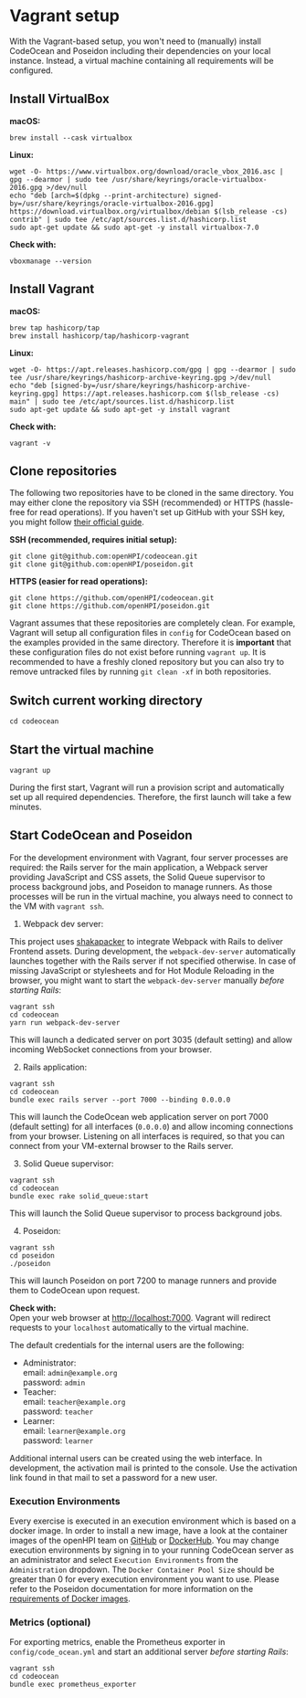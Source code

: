 # Vagrant setup

With the Vagrant-based setup, you won't need to (manually) install CodeOcean and Poseidon including their dependencies on your local instance. Instead, a virtual machine containing all requirements will be configured.

## Install VirtualBox

**macOS:**
```shell
brew install --cask virtualbox
```

**Linux:**
```shell
wget -O- https://www.virtualbox.org/download/oracle_vbox_2016.asc | gpg --dearmor | sudo tee /usr/share/keyrings/oracle-virtualbox-2016.gpg >/dev/null
echo "deb [arch=$(dpkg --print-architecture) signed-by=/usr/share/keyrings/oracle-virtualbox-2016.gpg] https://download.virtualbox.org/virtualbox/debian $(lsb_release -cs) contrib" | sudo tee /etc/apt/sources.list.d/hashicorp.list
sudo apt-get update && sudo apt-get -y install virtualbox-7.0
```

**Check with:**
```shell
vboxmanage --version
```

## Install Vagrant

**macOS:**
```shell
brew tap hashicorp/tap
brew install hashicorp/tap/hashicorp-vagrant
```

**Linux:**
```shell
wget -O- https://apt.releases.hashicorp.com/gpg | gpg --dearmor | sudo tee /usr/share/keyrings/hashicorp-archive-keyring.gpg >/dev/null
echo "deb [signed-by=/usr/share/keyrings/hashicorp-archive-keyring.gpg] https://apt.releases.hashicorp.com $(lsb_release -cs) main" | sudo tee /etc/apt/sources.list.d/hashicorp.list
sudo apt-get update && sudo apt-get -y install vagrant
```

**Check with:**
```shell
vagrant -v
```

## Clone repositories

The following two repositories have to be cloned in the same directory. You may either clone the repository via SSH (recommended) or HTTPS (hassle-free for read operations). If you haven't set up GitHub with your SSH key, you might follow [their official guide](https://docs.github.com/en/authentication/connecting-to-github-with-ssh).

**SSH (recommended, requires initial setup):**
```shell
git clone git@github.com:openHPI/codeocean.git
git clone git@github.com:openHPI/poseidon.git
```

**HTTPS (easier for read operations):**
```shell
git clone https://github.com/openHPI/codeocean.git
git clone https://github.com/openHPI/poseidon.git
```

Vagrant assumes that these repositories are completely clean. For example, Vagrant will setup all configuration files in `config` for CodeOcean based on the examples provided in the same directory. Therefore it is **important** that these configuration files do not exist before running `vagrant up`. It is recommended to have a freshly cloned repository but you can also try to remove untracked files by running `git clean -xf` in both repositories.

## Switch current working directory

```shell
cd codeocean
```

## Start the virtual machine

```shell
vagrant up
```

During the first start, Vagrant will run a provision script and automatically set up all required dependencies. Therefore, the first launch will take a few minutes.

## Start CodeOcean and Poseidon

For the development environment with Vagrant, four server processes are required: the Rails server for the main application, a Webpack server providing JavaScript and CSS assets, the Solid Queue supervisor to process background jobs, and Poseidon to manage runners. As those processes will be run in the virtual machine, you always need to connect to the VM with `vagrant ssh`.

1. Webpack dev server:

This project uses [shakapacker](https://github.com/shakacode/shakapacker) to integrate Webpack with Rails to deliver Frontend assets. During development, the `webpack-dev-server` automatically launches together with the Rails server if not specified otherwise. In case of missing JavaScript or stylesheets and for Hot Module Reloading in the browser, you might want to start the `webpack-dev-server` manually *before starting Rails*:

  ```shell
  vagrant ssh
  cd codeocean
  yarn run webpack-dev-server
  ```

This will launch a dedicated server on port 3035 (default setting) and allow incoming WebSocket connections from your browser.

2. Rails application:

  ```shell
  vagrant ssh
  cd codeocean
  bundle exec rails server --port 7000 --binding 0.0.0.0
  ```

This will launch the CodeOcean web application server on port 7000 (default setting) for all interfaces (`0.0.0.0`) and allow incoming connections from your browser. Listening on all interfaces is required, so that you can connect from your VM-external browser to the Rails server.

3. Solid Queue supervisor:

  ```shell
  vagrant ssh
  cd codeocean
  bundle exec rake solid_queue:start
  ```

This will launch the Solid Queue supervisor to process background jobs.

4. Poseidon:

  ```shell
  vagrant ssh
  cd poseidon
  ./poseidon
  ```

This will launch Poseidon on port 7200 to manage runners and provide them to CodeOcean upon request.

**Check with:**  
Open your web browser at <http://localhost:7000>. Vagrant will redirect requests to your `localhost` automatically to the virtual machine.

The default credentials for the internal users are the following:

- Administrator:  
  email: `admin@example.org`  
  password: `admin`
- Teacher:  
  email: `teacher@example.org`  
  password: `teacher`
- Learner:  
  email: `learner@example.org`  
  password: `learner`

Additional internal users can be created using the web interface. In development, the activation mail is printed to the console. Use the activation link found in that mail to set a password for a new user.

### Execution Environments

Every exercise is executed in an execution environment which is based on a docker image. In order to install a new image, have a look at the container images of the openHPI team on [GitHub](https://github.com/openHPI/dockerfiles) or [DockerHub](https://hub.docker.com/u/openhpi). You may change execution environments by signing in to your running CodeOcean server as an administrator and select `Execution Environments` from the `Administration` dropdown. The `Docker Container Pool Size` should be greater than 0 for every execution environment you want to use. Please refer to the Poseidon documentation for more information on the [requirements of Docker images](https://github.com/openHPI/poseidon/blob/main/docs/configuration.md#supported-docker-images).

### Metrics (optional)

For exporting metrics, enable the Prometheus exporter in `config/code_ocean.yml` and start an additional server *before starting Rails*:

```shell
vagrant ssh
cd codeocean
bundle exec prometheus_exporter
```
